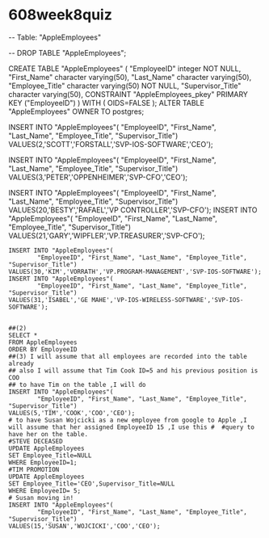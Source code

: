 608week8quiz
============
-- Table: "AppleEmployees"

-- DROP TABLE "AppleEmployees";

CREATE TABLE "AppleEmployees"
(
  "EmployeeID" integer NOT NULL,
  "First_Name" character varying(50),
  "Last_Name" character varying(50),
  "Employee_Title" character varying(50) NOT NULL,
  "Supervisor_Title" character varying(50),
  CONSTRAINT "AppleEmployees_pkey" PRIMARY KEY ("EmployeeID")
)
WITH (
  OIDS=FALSE
);
ALTER TABLE "AppleEmployees"
  OWNER TO postgres;
  
  
  INSERT INTO "AppleEmployees"(
            "EmployeeID", "First_Name", "Last_Name", "Employee_Title", "Supervisor_Title")
    VALUES(2,'SCOTT','FORSTALL','SVP-IOS-SOFTWARE','CEO');
    
  INSERT INTO "AppleEmployees"(
            "EmployeeID", "First_Name", "Last_Name", "Employee_Title", "Supervisor_Title")
    VALUES(3,'PETER','OPPENHEIMER','SVP-CFO','CEO');
    
INSERT INTO "AppleEmployees"(
            "EmployeeID", "First_Name", "Last_Name", "Employee_Title", "Supervisor_Title")
    VALUES(20,'BESTY','RAFAEL','VP CONTROLLER','SVP-CFO');
   INSERT INTO "AppleEmployees"(
            "EmployeeID", "First_Name", "Last_Name", "Employee_Title", "Supervisor_Title")
    VALUES(21,'GARY','WIPFLER','VP.TREASURER','SVP-CFO');
    
    INSERT INTO "AppleEmployees"(
            "EmployeeID", "First_Name", "Last_Name", "Employee_Title", "Supervisor_Title")
    VALUES(30,'KIM','VORRATH','VP.PROGRAM-MANAGEMENT','SVP-IOS-SOFTWARE');
    INSERT INTO "AppleEmployees"(
            "EmployeeID", "First_Name", "Last_Name", "Employee_Title", "Supervisor_Title")
    VALUES(31,'ISABEL','GE MAHE','VP-IOS-WIRELESS-SOFTWARE','SVP-IOS-SOFTWARE');
    
    
    ##(2)
    SELECT * 
    FROM AppleEmployees
    ORDER BY EmployeeID
    ##(3) I will assume that all employees are recorded into the table already
    ## also I will assume that Tim Cook ID=5 and his previous position is COO
    ## to have Tim on the table ,I will do
    INSERT INTO "AppleEmployees"(
            "EmployeeID", "First_Name", "Last_Name", "Employee_Title", "Supervisor_Title")
    VALUES(5,'TIM','COOK','COO','CEO');
    # to have Susan Wojcicki as a new employee from google to Apple ,I will assume that her assigned EmployeeID 15 ,I use this #  #query to have her on the table.
    #STEVE DECEASED
    UPDATE AppleEmployees
    SET Employee_Title=NULL
    WHERE EmployeeID=1;
    #TIM PROMOTION
    UPDATE AppleEmployees
    SET Employee_Title='CEO',Supervisor_Title=NULL
    WHERE EmployeeID= 5;
    # Susan moving in!
    INSERT INTO "AppleEmployees"(
            "EmployeeID", "First_Name", "Last_Name", "Employee_Title", "Supervisor_Title")
    VALUES(15,'SUSAN','WOJCICKI','COO','CEO');
    
    





